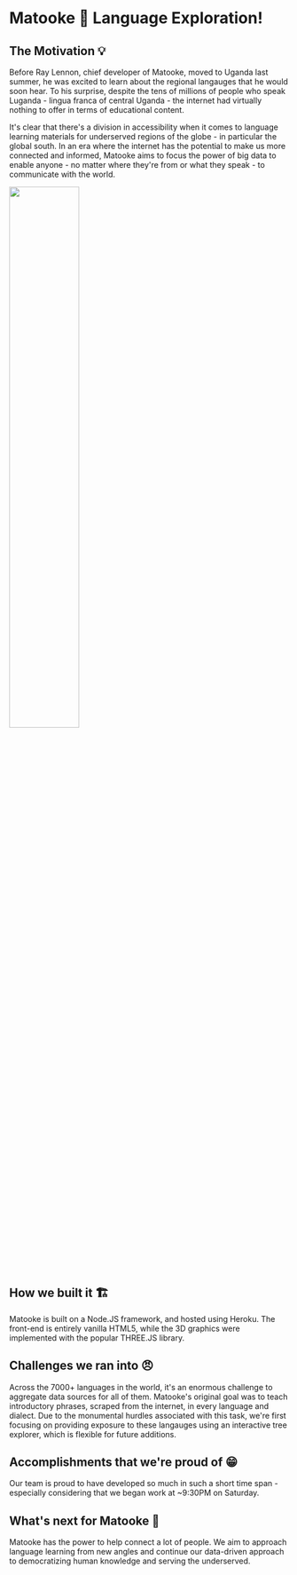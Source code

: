 # Matooke 🍌 Language Exploration!

## The Motivation 💡

Before Ray Lennon, chief developer of Matooke, moved to Uganda last summer, he was excited to learn about the regional langauges that he would soon hear. To his surprise, despite the tens of millions of people who speak Luganda - lingua franca of central Uganda - the internet had virtually nothing to offer in terms of educational content. 

It's clear that there's a division in accessibility when it comes to language learning materials for underserved regions of the globe - in particular the global south. In an era where the internet has the potential to make us more connected and informed, Matooke aims to focus the power of big data to enable anyone - no matter where they're from or what they speak - to communicate with the world. 

<img src="https://i.postimg.cc/tTGR518N/Timor.png" style="width: 50%;"/>

## How we built it 🏗️

Matooke is built on a Node.JS framework, and hosted using Heroku. The front-end is entirely vanilla HTML5, while the 3D graphics were implemented with the popular THREE.JS library. 

## Challenges we ran into 😠

Across the 7000+ languages in the world, it's an enormous challenge to aggregate data sources for all of them. Matooke's original goal was to teach introductory phrases, scraped from the internet, in every language and dialect. Due to the monumental hurdles associated with this task, we're first focusing on providing exposure to these langauges using an interactive tree explorer, which is flexible for future additions. 

## Accomplishments that we're proud of 😁

Our team is proud to have developed so much in such a short time span - especially considering that we began work at ~9:30PM on Saturday. 

## What's next for Matooke 🔭

Matooke has the power to help connect a lot of people. We aim to approach language learning from new angles and continue our data-driven approach to democratizing human knowledge and serving the underserved. 